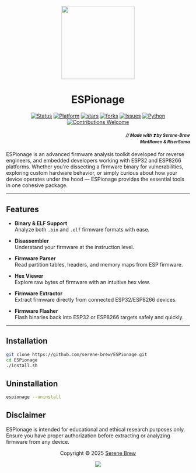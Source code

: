 <div align=center>

<img src="https://github.com/user-attachments/assets/56f4e53d-b5c3-4982-818e-432c1a79f673" width=200 height=200>

# ESPionage
[![Status](https://img.shields.io/badge/status-active-brightgreen.svg)](https://github.com/serene-brew/ESPionage)
[![Platform](https://img.shields.io/badge/platform-ESP32/ESP8266-blue.svg?style=social&logo=github)](https://github.com/serene-brew/ESPionage)
[![stars](https://img.shields.io/github/stars/serene-brew/ESPionage?style=social)](https://github.com/serene-brew/ESPionage/stargazers)
[![forks](https://img.shields.io/github/forks/serene-brew/ESPionage?style=social)](https://github.com/serene-brew/ESPionage/network/members)
[![Issues](https://img.shields.io/github/issues/serene-brew/ESPionage.svg?style=social&logo=github)](https://github.com/serene-brew/ESPionage/issues)
[![Python](https://img.shields.io/badge/Python-3.13-yellow.svg)](https://python.org)
[![Contributions Welcome](https://img.shields.io/badge/contributions-welcome-brightgreen.svg)](CONTRIBUTING.md)
</div>

#### *<div align="right"><sub>// Made with ❣️ by Serene-Brew<br>MintRaven & RiserSama</sub></div>*

ESPionage is an advanced firmware analysis toolkit developed for reverse engineers, and embedded developers working with ESP32 and ESP8266 platforms. Whether you're dissecting a firmware binary for vulnerabilities, exploring custom hardware behavior, or simply curious about how your device operates under the hood — ESPionage provides the essential tools in one cohesive package.

---

## Features

- **Binary & ELF Support**  
  Analyze both `.bin` and `.elf` firmware formats with ease.

- **Disassembler**  
  Understand your firmware at the instruction level.

- **Firmware Parser**  
  Read partition tables, headers, and memory maps from ESP firmware.

- **Hex Viewer**  
  Explore raw bytes of firmware with an intuitive hex view.

- **Firmware Extractor**  
  Extract firmware directly from connected ESP32/ESP8266 devices.

- **Firmware Flasher**  
  Flash binaries back into ESP32 or ESP8266 targets safely and quickly.

---

## Installation

```bash
git clone https://github.com/serene-brew/ESPionage.git
cd ESPionage
./install.sh
```


## Uninstallation

```bash
espionage --uninstall
```

## Disclaimer

ESPionage is intended for educational and ethical research purposes only.  
Ensure you have proper authorization before extracting or analyzing firmware from any device.

<p align="center">Copyright &copy; 2025 <a href="https://github.com/serene-brew" target="_blank">Serene Brew</a>
<p align="center"><a href="https://github.com/serene-brew/ESPionage/blob/main/LICENSE"><img src="https://img.shields.io/static/v1.svg?style=for-the-badge&label=License&message=BSD-3CLAUSE&logoColor=d9e0ee&colorA=363a4f&colorB=b7bdf8"/></a></p>
